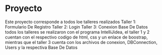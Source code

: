 # Proyecto
Este proyecto corresponde a todos loe talleres realizados
Taller 1: Formulario De Registro
Taller 2: Login
Taller 3: Conexion Base De Datos
todos los talleres se realizaron con el programa IntelliJidea, el taller 1 y 2 cuentan con el respectivo codigo de html, css y un enlace de boostrap, 
mientras que el taller 3 cuenta con los archivos de conexion, DBConnection, Users y la respectiva Base De Datos
